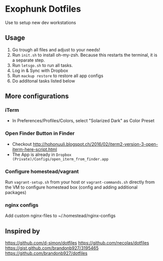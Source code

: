 
# Exophunk Dotfiles 

Use to setup new dev workstations

## Usage

1. Go trough all files and adjust to your needs! 
2. Run `init.sh` to install oh-my-zsh. Because this restarts the terminal, it is a separate step.
3. Run `letsgo.sh` to run all tasks.
4. Log in & Sync with Dropbox
5. Run `mackup restore` to restore all app configs
6. Do additonal tasks listed below



## More configurations

### iTerm
- In Preferences/Profiles/Colors, select "Solarized Dark" as Color Preset

### Open Finder Button in Finder
- Checkout http://hohonuuli.blogspot.ch/2016/02/iterm2-version-3-open-iterm-here-script.html
- The App is already in `Dropbox (Private)/Configs/open_iterm_from_finder.app`


### Configure homestead/vagrant

Run `vagrant-setup.sh` from your host or `vagrant-commands.sh` directly from the VM to configure homestead box (config and adding additional packages)

### nginx configs
Add custom nginx-files to ~/.homestead/nginx-configs




## Inspired by

https://github.com/d-simon/dotfiles
https://github.com/necolas/dotfiles
https://gist.github.com/brandonb927/3195465
https://github.com/brandonb927/dotfiles
